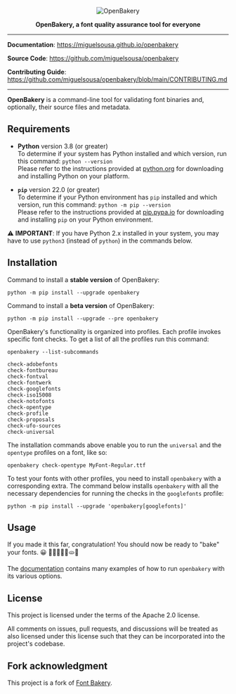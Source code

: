 <p align="center">
  <img src="https://github.com/miguelsousa/openbakery/blob/main/data/openbakery.jpg" alt="OpenBakery">
</p>
<p align="center">
    <b>OpenBakery, a font quality assurance tool for everyone</b>
</p>

---

**Documentation**: https://miguelsousa.github.io/openbakery

**Source Code**: https://github.com/miguelsousa/openbakery

**Contributing Guide**: https://github.com/miguelsousa/openbakery/blob/main/CONTRIBUTING.md

---

**OpenBakery** is a command-line tool for validating font binaries and, optionally, their source files and metadata.


## Requirements

- **Python** version 3.8 (or greater)
<br>To determine if your system has Python installed and which version, run this command: `python --version`
<br>Please refer to the instructions provided at [python.org](https://www.python.org/) for downloading and installing Python on your platform.

- **`pip`** version 22.0 (or greater)
<br>To determine if your Python environment has `pip` installed and which version, run this command: `python -m pip --version`
<br>Please refer to the instructions provided at [pip.pypa.io](https://pip.pypa.io/en/stable/installation/) for downloading and installing `pip` on your Python environment.

⚠️ **IMPORTANT**: If you have Python 2.x installed in your system, you may have to use `python3` (instead of `python`) in the commands below.


## Installation

Command to install a **stable version** of OpenBakery:

    python -m pip install --upgrade openbakery

Command to install a **beta version** of OpenBakery:

    python -m pip install --upgrade --pre openbakery

OpenBakery's functionality is organized into profiles. Each profile invokes specific font checks. To get a list of all the profiles run this command:

    openbakery --list-subcommands

```
check-adobefonts
check-fontbureau
check-fontval
check-fontwerk
check-googlefonts
check-iso15008
check-notofonts
check-opentype
check-profile
check-proposals
check-ufo-sources
check-universal
```

The installation commands above enable you to run the `universal` and the `opentype` profiles on a font, like so:

    openbakery check-opentype MyFont-Regular.ttf

To test your fonts with other profiles, you need to install `openbakery` with a corresponding extra. The command below installs `openbakery` with all the necessary dependencies for running the checks in the `googlefonts` profile:

    python -m pip install --upgrade 'openbakery[googlefonts]'


## Usage

If you made it this far, congratulation! You should now be ready to "bake" your fonts. 😀 🥯🍞🥖🥨🥐🫓🧁

The [documentation](https://miguelsousa.github.io/openbakery) contains many examples of how to run `openbakery` with its various options.


## License

This project is licensed under the terms of the Apache 2.0 license.

All comments on issues, pull requests, and discussions will be treated as also licensed under this license such that they can be incorporated into the project's codebase.


## Fork acknowledgment

This project is a fork of [Font Bakery](https://github.com/googlefonts/fontbakery).
